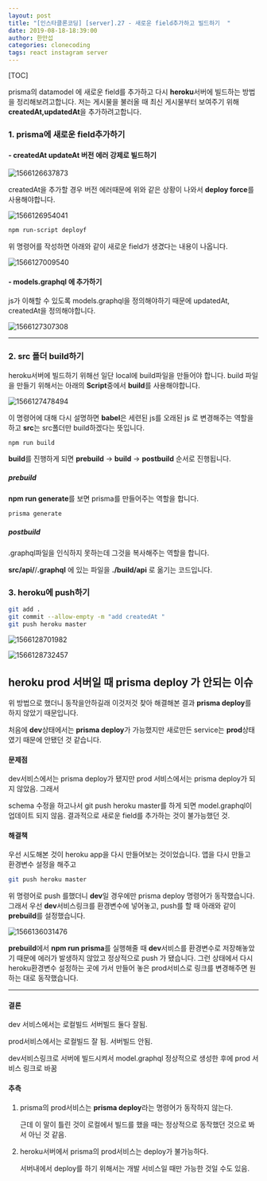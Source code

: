 ```yaml
---
layout: post
title: "[인스타클론코딩] [server].27 - 새로운 field추가하고 빌드하기  "
date: 2019-08-18-18:39:00
author: 한만섭
categories: clonecoding
tags: react instagram server
---
```






[TOC]

prisma의 datamodel 에 새로운 field를 추가하고 다시 **heroku**서버에 빌드하는 방법을 정리해보려고합니다. 저는 게시물을 불러올 때 최신 게시물부터 보여주기 위해 **createdAt,updatedAt**을 추가하려고합니다.  



### 1. prisma에 새로운 field추가하기 

#### - createdAt updateAt 버전 에러 강제로 빌드하기 

![1566126637873](../../../../assets/image/1566126637873.png)

createdAt을 추가할 경우 버전 에러때문에 위와 같은 상황이 나와서 **deploy force**를 사용해야합니다.  

![1566126954041](../../../../assets/image/1566126954041.png)

```bash
npm run-script deployf
```

위 명령어를 작성하면 아래와 같이 새로운 field가 생겼다는 내용이 나옵니다.  

![1566127009540](../../../../assets/image/1566127009540.png)

#### - models.graphql 에 추가하기 

js가 이해할 수 있도록 models.graphql을 정의해야하기 때문에 updatedAt, createdAt을 정의해야합니다.  

![1566127307308](../../../../assets/image/1566127307308.png)



***



### 2. src 폴더 build하기 

heroku서버에 빌드하기 위해선 일단 local에 build파일을 만들어야 합니다. build 파일을 만들기 위해서는 아래의 **Script**중에서 **build**를 사용해야합니다.  

![1566127478494](../../../../assets/image/1566127478494.png)

이 명령어에 대해 다시 설명하면 **babel**은 세련된 js를 오래된 js 로 변경해주는 역할을 하고 **src**는 src폴더만 build하겠다는 뜻입니다.  

```bash
npm run build
```

**build**를 진행하게 되면 **prebuild** -> **build** -> **postbuild** 순서로 진행됩니다.  

##### prebuild

**npm run generate**를 보면 prisma를 만들어주는 역할을 합니다.  

```bash
prisma generate
```

##### postbuild

.graphql파일을 인식하지 못하는데 그것을 복사해주는 역할을 합니다.  

**src/api/**/**.graphql**  에 있는 파일을  **./build/api** 로 옮기는 코드입니다.  



### 3. heroku에 push하기 

```bash
git add .
git commit --allow-empty -m "add createdAt "
git push heroku master
```



![1566128701982](../../../../assets/image/1566128701982.png)

![1566128732457](../../../../assets/image/1566128732457.png)







## heroku prod 서버일 때 prisma deploy 가 안되는 이슈 

위 방법으로 했더니 동작을안하길래 이것저것 찾아 해결해본 결과 **prisma deploy**를 하지 않았기 때문입니다.  

처음에 **dev**상태에서는 **prisma deploy**가 가능했지만 새로만든 service는 **prod**상태였기 때문에 안됐던 것 같습니다.  



#### 문제점 

dev서비스에서는 prisma deploy가 됐지만 prod 서비스에서는 prisma deploy가 되지 않았음.  그래서

schema 수정을 하고나서 git push heroku master를 하게 되면 model.graphql이 업데이트 되지 않음. 결과적으로 새로운 field를 추가하는 것이 불가능했던 것.  



#### 해결책 

우선 시도해본 것이 heroku app을 다시 만들어보는 것이었습니다. 앱을 다시 만들고 환경변수 설정을 해주고 

```bash
git push heroku master
```

위 명령어로 push 를했더니 **dev**일 경우에만 prisma deploy 명령어가 동작했습니다. 그래서 우선 **dev**서비스링크를 환경변수에 넣어놓고, push를 할 때 아래와 같이 **prebuild**를 설정했습니다.  

![1566136031476](../../../../assets/image/1566136031476.png)

**prebuild**에서 **npm run prisma**를 실행해줄 때 **dev**서비스를 환경변수로 저장해놓았기 때문에 에러가 발생하지 않았고 정상적으로 push 가 됐습니다. 그런 상태에서 다시 heroku환경변수 설정하는 곳에 가서 만들어 놓은 prod서비스로 링크를 변경해주면 원하는 대로 동작했습니다.  



***



#### 결론

dev 서비스에서는 로컬빌드 서버빌드 둘다 잘됨.  

prod서비스에서는 로컬빌드 잘 됨. 서버빌드 안됨.  

dev서비스링크로 서버에 빌드시켜서 model.graphql 정상적으로 생성한 후에 prod 서비스 링크로 바꿈



####  추측

1. prisma의 prod서비스는 **prisma deploy**라는 명령어가 동작하지 않는다.  

   근데 이 말이 틀린 것이 로컬에서 빌드를 했을 때는 정상적으로 동작했던 것으로 봐서 아닌 것 같음. 

2. heroku서버에서 prisma의 prod서비스는 deploy가 불가능하다. 

   서버내에서 deploy를 하기 위해서는 개발 서비스일 때만 가능한 것일 수도 있음.  

   

